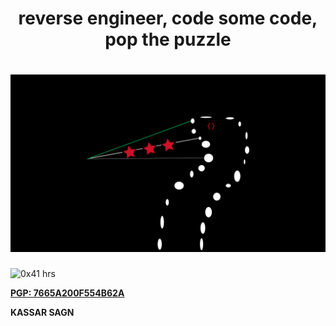 <h1 align="center">reverse engineer, code some code, pop the puzzle</h1>
<h1 align="center"><img src="logo.jpeg" /></h1>

![0x41 hrs](https://www.youtube.com/watch?v=GmlnQMT9Eno)

[**PGP: 7665A200F554B62A**](https://keybase.io/tjkr0wn/pgp_keys.asc)

__KASSAR SAGN__
